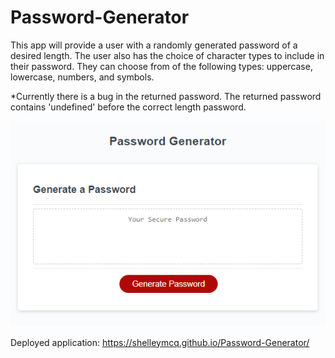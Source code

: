 # Password-Generator

This app will provide a user with a randomly generated password of a desired length. The user also has the choice of character types to include in their password. They can choose from of the following types: uppercase, lowercase, numbers, and symbols.

*Currently there is a bug in the returned password. The returned password contains 'undefined' before the correct length password.


![screenshot of app](password-generator-appearance.PNG)


Deployed application:
https://shelleymcq.github.io/Password-Generator/
